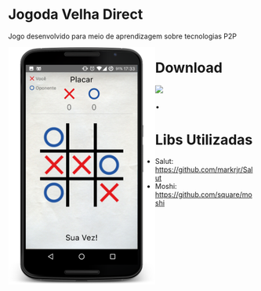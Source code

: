 # Jogoda Velha Direct

 Jogo desenvolvido para meio de aprendizagem sobre tecnologias P2P
 
 <a href="url"><img src="/imagens/prints/img3.png" align="left" height="auto" width="300" ></a>
 
 
# Download
 <a href="https://play.google.com/store/apps/details?id=com.mutationmob.jogodavelha&hl=pt_BR"><img src="https://arena4g.com/wp-content/uploads/2015/09/dispon%C3%ADvel-na-google-play-store.png" align="left" height="auto" width="200" ></a>
 
# .
# Libs Utilizadas
* Salut: https://github.com/markrjr/Salut
* Moshi: https://github.com/square/moshi

 
 




